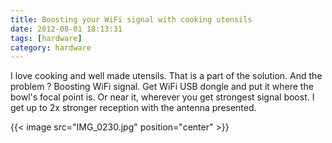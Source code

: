 ```yaml
---
title: Boosting your WiFi signal with cooking utensils
date: 2012-08-01 18:13:31
tags: [hardware]
category: hardware
---
```


I love cooking and well made utensils. That is a part of the
solution. And the problem ? Boosting WiFi signal. Get WiFi USB dongle
and put it where the bowl's focal point is. Or near it, wherever you get
strongest signal boost. I get up to 2x stronger reception with the
antenna presented.

{{< image src="IMG_0230.jpg" position="center" >}}
